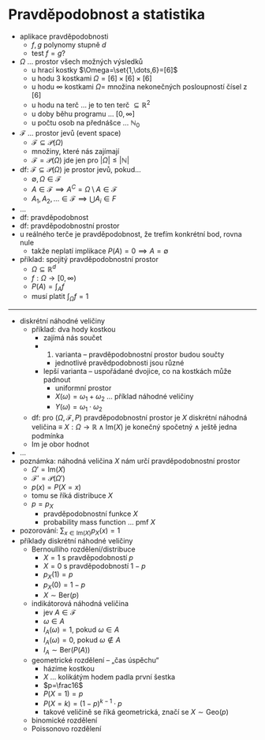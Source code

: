 # Pravděpodobnost a statistika

- aplikace pravděpodobnosti
	- $f,g$ polynomy stupně $d$
	- test $f=g$?
- $\Omega$ … prostor všech možných výsledků
	- u hrací kostky $\Omega=\set{1,\dots,6}=[6]$
	- u hodu 3 kostkami $\Omega=[6]\times[6]\times[6]$
	- u hodu $\infty$ kostkami $\Omega=$ množina nekonečných posloupností čísel z $[6]$
	- u hodu na terč … je to ten terč $\subseteq\mathbb R^2$
	- u doby běhu programu … $[0,\infty]$
	- u počtu osob na přednášce … $\mathbb N_0$
- $\mathcal F$ … prostor jevů (event space)
	- $\mathcal F\subseteq\mathcal P(\Omega)$
	- množiny, které nás zajímají
	- $\mathcal F=\mathcal P(\Omega)$ jde jen pro $|\Omega|\leq |\mathbb N|$
- df: $\mathcal F\subseteq\mathcal P(\Omega)$ je prostor jevů, pokud…
	- $\emptyset,\Omega\in\mathcal F$
	- $A\in\mathcal F\implies A^C=\Omega\setminus A\in\mathcal F$
	- $A_1,A_2,\dots\in\mathcal F\implies\bigcup A_i\in F$
- …
- df: pravděpodobnost
- df: pravděpodobnostní prostor
- u reálného terče je pravděpodobnost, že trefím konkrétní bod, rovna nule
	- takže neplatí implikace $P(A)=0\implies A=\emptyset$
- příklad: spojitý pravděpodobnostní prostor
	- $\Omega\subseteq\mathbb R^d$
	- $f:\Omega\to[0,\infty)$
	- $P(A)=\int_A f$
	- musí platit $\int_\Omega f=1$

---

- diskrétní náhodné veličiny
	- příklad: dva hody kostkou
		- zajímá nás součet
		- 1. varianta – pravděpodobnostní prostor budou součty
			- jednotlivé pravědpodobnosti jsou různé
		- lepší varianta – uspořádané dvojice, co na kostkách může padnout
			- uniformní prostor
			- $X(\omega)=\omega_1+\omega_2$ … příklad náhodné veličiny
			- $Y(\omega)=\omega_1\cdot\omega_2$
	- df: pro $(\Omega,\mathcal F,P)$ pravděpodobnostní prostor je $X$ diskrétní náhodná veličina $\equiv$ $X:\Omega\to\mathbb R\land \text{Im}(X)$ je konečný spočetný $\land$ ještě jedna podmínka
	- Im je obor hodnot
- …
- poznámka: náhodná veličina $X$ nám určí pravděpodobnostní prostor
	- $\Omega'=\text{Im}(X)$
	- $\mathcal F'=\mathcal P(\Omega')$
	- $p(x)=P(X=x)$
	- tomu se říká distribuce $X$
	- $p=p_X$
		- pravděpodobnostní funkce $X$
		- probability mass function … pmf $X$
- pozorování: $\sum_{x\in\text{Im}(X)}p_X(x)=1$
- příklady diskrétní náhodné veličiny
	- Bernoulliho rozdělení/distribuce
		- $X=1$ s pravděpodobností $p$
		- $X=0$ s pravděpodobností $1-p$
		- $p_X(1)=p$
		- $p_X(0)=1-p$
		- $X\sim\text{Ber}(p)$
	- indikátorová náhodná veličina
		- jev $A\in\mathcal F$
		- $\omega\in A$
		- $I_A(\omega)=1$, pokud $\omega\in A$
		- $I_A(\omega)=0$, pokud $\omega\notin A$
		- $I_A\sim\text{Ber}(P(A))$
	- geometrické rozdělení – „čas úspěchu“
		- házíme kostkou
		- $X$ … kolikátým hodem padla první šestka
		- $p=\frac16$
		- $P(X=1)=p$
		- $P(X=k)=(1-p)^{k-1}\cdot p$
		- takové veličině se říká geometrická, značí se $X\sim\text{Geo}(p)$
	- binomické rozdělení
	- Poissonovo rozdělení
